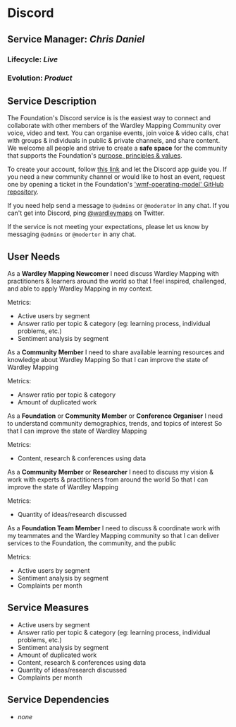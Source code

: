 # Discord

## Service Manager: _Chris Daniel_
### Lifecycle: _Live_
### Evolution: _Product_

## Service Description
The Foundation's Discord service is is the easiest way to connect and collaborate with other members of the Wardley Mapping Community over voice, video and text. You can organise events, join voice & video calls, chat with groups & individuals in public & private channels, and share content.  We welcome all people and strive to create a **safe space** for the community that supports the Foundation's [purpose, principles & values](../Purpose.md).

To create your account, follow [this link](https://discord.com/invite/upg2deYD3Z) and let the Discord app guide you.  If you need a new community channel or would like to host an event, request one by opening a ticket in the Foundation's ['wmf-operating-model' GitHub repository](https://github.com/Wardley-Mapping-Foundation/wmf-operating-model).

If you need help send a message to `@admins` or `@moderator` in any chat.  If you can't get into Discord, ping [@wardleymaps](https://twitter.com/wardleymaps) on Twitter.

If the service is not meeting your expectations, please let us know by messaging `@admins` or `@modertor` in any chat.

## User Needs
As a **Wardley Mapping Newcomer**
I need discuss Wardley Mapping with practitioners & learners around the world
so that I feel inspired, challenged, and able to apply Wardley Mapping in my context.

Metrics:
- Active users by segment
- Answer ratio per topic & category (eg: learning process, individual problems, etc.)
- Sentiment analysis by segment

As a **Community Member**
I need to share available learning resources and knowledge about Wardley Mapping
So that I can improve the state of Wardley Mapping

Metrics:
- Answer ratio per topic & category
- Amount of duplicated work

As a **Foundation** or **Community Member** or **Conference Organiser**
I need to understand community demographics, trends, and topics of interest
So that I can improve the state of Wardley Mapping

Metrics:
- Content, research & conferences using data

As a **Community Member** or **Researcher**
I need to discuss my vision & work with experts & practitioners from around the world
So that I can improve the state of Wardley Mapping

Metrics:
- Quantity of ideas/research discussed

As a **Foundation Team Member**
I need to discuss & coordinate work with my teammates and the Wardley Mapping community
so that I can deliver services to the Foundation, the community, and the public

Metrics:
- Active users by segment
- Sentiment analysis by segment
- Complaints per month

## Service Measures
- Active users by segment
- Answer ratio per topic & category (eg: learning process, individual problems, etc.)
- Sentiment analysis by segment
- Amount of duplicated work
- Content, research & conferences using data
- Quantity of ideas/research discussed
- Complaints per month

## Service Dependencies
 - _none_
